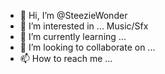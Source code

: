 - 👋 Hi, I’m @SteezieWonder
- 👀 I’m interested in ... Music/Sfx
- 🌱 I’m currently learning ...
- 💞️ I’m looking to collaborate on ...
- 📫 How to reach me ...

<!---
SteezieWonder/SteezieWonder is a ✨ special ✨ repository because its `README.md` (this file) appears on your GitHub profile.
You can click the Preview link to take a look at your changes.
--->
